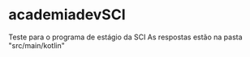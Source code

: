 # academiadevSCI
Teste para o programa de estágio da SCI
As respostas estão na pasta "src/main/kotlin"
